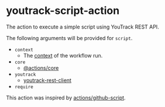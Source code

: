 # youtrack-script-action

The action to execute a simple script using YouTrack REST API.

The following arguments will be provided for `script`.

- `context`
    - The [context](https://github.com/actions/toolkit/blob/main/packages/github/src/context.ts) of the workflow run.
- `core`
    - [@actions/core](https://github.com/actions/toolkit/tree/main/packages/core)
- `youtrack`
    - [youtrack-rest-client](https://www.npmjs.com/package/youtrack-rest-client)
- `require`

This action was inspired by [actions/github-script](https://github.com/actions/github-script).
